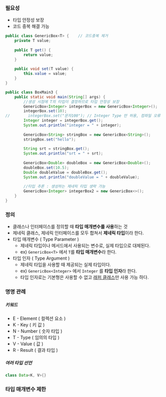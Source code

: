 ### 필요성

- 타입 안정성 보장
- 코드 중복 해결 가능

```java
public class GenericBox<T> {    // 코드중복 제거  
    private T value;  
  
    public T get() {  
        return value;  
    }  
  
    public void set(T value) {  
        this.value = value;  
    }  
}
```

```java
public class BoxMain3 {  
    public static void main(String[] args) {  
	    //생성 시점에 T의 타입이 결정하므로 타입 안정성 보장
        GenericBox<Integer> integerBox = new GenericBox<Integer>(); 
        integerBox.set(10);  
//        integerBox.set("문자100"); // Integer Type 만 허용, 컴파일 오류  
        Integer integer = integerBox.get();  
        System.out.println("integer = " + integer);  
  
        GenericBox<String> stringBox = new GenericBox<String>();  
        stringBox.set("hello");  
          
        String srt = stringBox.get();  
        System.out.println("srt = " + srt);  
          
        GenericBox<Double> doubleBox = new GenericBox<Double>();  
        doubleBox.set(10.5);  
        Double doubleValue = doubleBox.get();  
        System.out.println("doubleValue = " + doubleValue);  
  
        //타입 추론 : 생성하는 제네릭 타입 생략 가능  
        GenericBox<Integer> integerBox2 = new GenericBox<>();  
    }  
}
```

### 정의

- 클래스나 인터페이스를 정의할 때 **타입 매개변수를 사용**하는 것
- 제네릭 클래스, 제네릭 인터페이스를 모두 합쳐서 **제네릭 타입**이라 한다.
- 타입 매개변수 ( Type Parameter )
	- 제네릭 타입이나 메서드에서 사용되는 변수로, 실제 타입으로 대체된다.
	- ex) `GenericBox<T>` 에서 `T`를 **타입 매개변수**라 한다.
- 타입 인자 ( Type Argument )
	- 제네릭 타입을 사용할 때 제공되는 실제 타입이다.
	- ex) `GenericBox<Integer>` 에서 `Integer` 를 **타입 인자**라 한다.
	- 타입 인자로는 기본형은 사용할 수 없고 [래퍼 클래스](<4. 래퍼 클래스.md>)만 사용 가능 하다. 

### 명명 관례

##### 키워드

- E - Element ( 컬렉션 요소 )
- K - Key ( 키 값 )
- N - Number ( 숫자 타입 )
- T - Type ( 임의의 타입 )
- V - Value ( 값 )
- R - Result ( 결과 타입 )

##### 여러 타입 선언

```java
class Data<K, V>{}
```

### 타입 매개변수 제한

```java

```